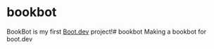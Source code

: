 # bookbot

BookBot is my first [Boot.dev](https://www.boot.dev) project!# bookbot
Making a bookbot for boot.dev 
